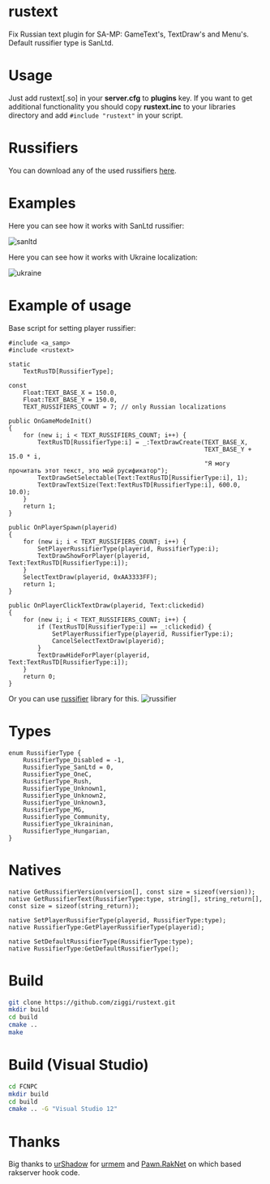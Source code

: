 # rustext
Fix Russian text plugin for SA-MP: GameText's, TextDraw's and Menu's. Default russifier type is SanLtd.

# Usage
Just add rustext[.so] in your **server.cfg** to **plugins** key. If you want to get additional functionality you should copy **rustext.inc** to your libraries directory and add `#include "rustext"` in your script.

# Russifiers
You can download any of the usеd russifiers [here](https://mega.nz/#F!tVhlhDCT!FK1xFcBalTA0ySY_JsryMg).

# Examples
Here you can see how it works with SanLtd russifier:

![sanltd](https://cloud.githubusercontent.com/assets/1020099/18914954/db9b4ade-8597-11e6-8d72-783cfd24fb99.png)

Here you can see how it works with Ukraine localization:

![ukraine](https://cloud.githubusercontent.com/assets/1020099/18914955/db9d95dc-8597-11e6-9c2b-6ae5cc05bc72.png)

# Example of usage
Base script for setting player russifier:
```Pawn
#include <a_samp>
#include <rustext>

static
	TextRusTD[RussifierType];

const
	Float:TEXT_BASE_X = 150.0,
	Float:TEXT_BASE_Y = 150.0,
	TEXT_RUSSIFIERS_COUNT = 7; // only Russian localizations

public OnGameModeInit()
{
	for (new i; i < TEXT_RUSSIFIERS_COUNT; i++) {
		TextRusTD[RussifierType:i] = _:TextDrawCreate(TEXT_BASE_X,
		                                              TEXT_BASE_Y + 15.0 * i,
		                                              "Я могу прочитать этот текст, это мой русификатор");
		TextDrawSetSelectable(Text:TextRusTD[RussifierType:i], 1);
		TextDrawTextSize(Text:TextRusTD[RussifierType:i], 600.0, 10.0);
	}
	return 1;
}

public OnPlayerSpawn(playerid)
{
	for (new i; i < TEXT_RUSSIFIERS_COUNT; i++) {
		SetPlayerRussifierType(playerid, RussifierType:i);
		TextDrawShowForPlayer(playerid, Text:TextRusTD[RussifierType:i]);
	}
	SelectTextDraw(playerid, 0xAA3333FF);
	return 1;
}

public OnPlayerClickTextDraw(playerid, Text:clickedid)
{
	for (new i; i < TEXT_RUSSIFIERS_COUNT; i++) {
		if (TextRusTD[RussifierType:i] == _:clickedid) {
			SetPlayerRussifierType(playerid, RussifierType:i);
			CancelSelectTextDraw(playerid);
		}
		TextDrawHideForPlayer(playerid, Text:TextRusTD[RussifierType:i]);
	}
	return 0;
}
```

Or you can use [russifier](https://github.com/Open-GTO/russifier) library for this.
![russifier](https://user-images.githubusercontent.com/1020099/42131621-c1bde476-7d0e-11e8-821c-595a6a7a5f32.png)

# Types

```Pawn
enum RussifierType {
	RussifierType_Disabled = -1,
	RussifierType_SanLtd = 0,
	RussifierType_OneC,
	RussifierType_Rush,
	RussifierType_Unknown1,
	RussifierType_Unknown2,
	RussifierType_Unknown3,
	RussifierType_MG,
	RussifierType_Community,
	RussifierType_Ukraininan,
	RussifierType_Hungarian,
}
```

# Natives

```Pawn
native GetRussifierVersion(version[], const size = sizeof(version));
native GetRussifierText(RussifierType:type, string[], string_return[], const size = sizeof(string_return));

native SetPlayerRussifierType(playerid, RussifierType:type);
native RussifierType:GetPlayerRussifierType(playerid);

native SetDefaultRussifierType(RussifierType:type);
native RussifierType:GetDefaultRussifierType();
```

# Build
```bash
git clone https://github.com/ziggi/rustext.git
mkdir build
cd build
cmake ..
make
```

# Build (Visual Studio)
```bash
cd FCNPC
mkdir build
cd build
cmake .. -G "Visual Studio 12"
```

# Thanks

Big thanks to [urShadow](https://github.com/urShadow) for [urmem](https://github.com/urShadow/urmem) and [Pawn.RakNet](https://github.com/urShadow/Pawn.RakNet) on which based rakserver hook code.